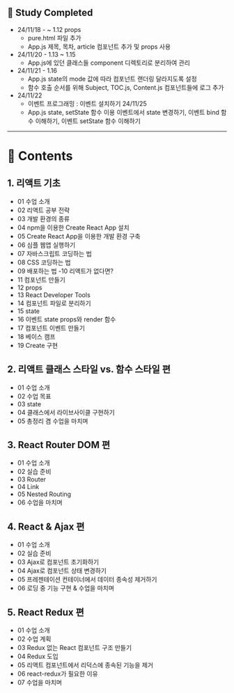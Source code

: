 ## 📓 Study Completed
- 24/11/18 - ~ 1.12 props
  - pure.html 파일 추가
  - App.js 제목, 목차, article 컴포넌트 추가 및 props 사용
- 24/11/20 - 1.13 ~ 1.15
  - App.js에 있던 클래스들 component 디렉토리로 분리하여 관리
- 24/11/21 - 1.16
  - App.js state의 mode 값에 따라 컴포넌트 랜더링 달라지도록 설정
  - 함수 호출 순서를 위해 Subject, TOC.js, Content.js 컴포넌트들에 로그 추가
- 24/11/22
  - 이벤트 프로그래밍 : 이벤트 설치하기
24/11/25
  - App.js state, setState 함수 이용
    이벤트에서 state 변경하기, 이벤트 bind 함수 이해하기, 이벤트 setState 함수 이해하기

 
---

# 🌱 Contents
## 1. 리액트 기초
- 01 수업 소개
- 02 리액트 공부 전략
- 03 개발 환경의 종류
- 04 npm을 이용한 Create React App 설치
- 05 Create React App을 이용한 개발 환경 구축
- 06 심플 웹앱 실행하기
- 07 자바스크립트 코딩하는 법
- 08 CSS 코딩하는 법
- 09 배포하는 법
-10 리액트가 없다면?
- 11 컴포넌트 만들기
- 12 props
- 13 React Developer Tools
- 14 컴포넌트 파일로 분리하기
- 15 state
- 16 이벤트 state props와 render 함수
- 17 컴포넌트 이벤트 만들기
- 18 베이스 캠프
- 19 Create 구현

## 2. 리액트 클래스 스타일 vs. 함수 스타일 편
-  01 수업 소개
-  02 수업 목표
-  03 state
-  04 클래스에서 라이브사이클 구현하기
-  05 총정리 겸 수업을 마치며

## 3. React Router DOM 편
- 01 수업 소개
- 02 실습 준비
- 03 Router
- 04 Link
- 05 Nested Routing
- 06 수업을 마치며

## 4. React & Ajax 편
- 01 수업 소개
- 02 실습 준비
- 03 Ajax로 컴포넌트 초기화하기
- 04 Ajax로 컴포넌트 상태 변경하기
- 05 프레젠테이션 컨테이너에서 데이터 종속성 제거하기
- 06 로딩 중 기능 구현 & 수업을 마치며

## 5. React Redux 편
- 01 수업 소개
- 02 수업 계획
- 03 Redux 없는 React 컴포넌트 구조 만들기
- 04 Redux 도입
- 05 리액트 컴포넌트에서 리덕스에 종속된 기능을 제거
- 06 react-redux가 필요한 이유
- 07 수업을 마치며


